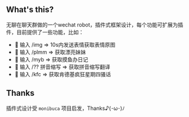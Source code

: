 ## What's this?

无聊在聊天群做的一个wechat robot，插件式框架设计，每个功能可扩展为插件，目前提供了一些功能，比如：

* 🚀 输入 /img => 10s内发送表情获取表情原图
* 🚀 输入 /plmm => 获取漂亮妹妹
* 🚀 输入 /myb => 获取摸鱼办日记
* 🚀 输入 /?? 拼音缩写 => 获取拼音缩写翻译
* 🚀 输入 /kfc => 获取肯德基疯狂星期四骚话

## Thanks

插件式设计受 `monibuca` 项目启发，Thanks♪(･ω･)ﾉ

